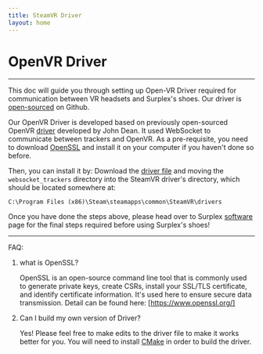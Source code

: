 ```yaml
---
title: SteamVR Driver
layout: home
---
```

# **OpenVR Driver**
---

This doc will guide you through setting up Open-VR Driver required for communication between VR headsets and Surplex's shoes. Our driver is [open-sourced] on Github.

Our OpenVR Driver is developed based on previously open-sourced OpenVR [driver] developed by John Dean. It used WebSocket to communicate between trackers and OpenVR. As a pre-requisite, you need to download [OpenSSL] and install it on your computer if you haven't done so before.

Then, you can install it by: Download the [driver file] and moving the `websocket_trackers` directory into the SteamVR driver's directory, which should be located somewhere at: 
````
C:\Program Files (x86)\Steam\steamapps\common\SteamVR\drivers
````

Once you have done the steps above, please head over to Surplex [software] page for the final steps required before using Surplex's shoes!


---

FAQ:
1. what is OpenSSL?

    OpenSSL is an open-source command line tool that is commonly used to generate private keys, create CSRs, install your SSL/TLS certificate, and identify certificate information. It's used here to ensure secure data transmission. Detail can be found here: [https://www.openssl.org/]

2. Can I build my own version of Driver?

    Yes! Please feel free to make edits to the driver file to make it works better for you. You will need to install [CMake] in order to build the driver. 

[Cmake]: https://cmake.org/
[https://www.openssl.org/]: https://www.openssl.org/
[driver]: https://github.com/John-Dean/OpenVR-Tracker-Websocket-Driver
[OpenSSL]: https://slproweb.com/products/Win32OpenSSL.html 
[driver file]: https://github.com/John-Dean/OpenVR-Tracker-Websocket-Driver/releases/latest/download/driver.zip
[software]: ../software.html
[open-sourced]: https://github.com/surplex-io/OpenVR-Driver/